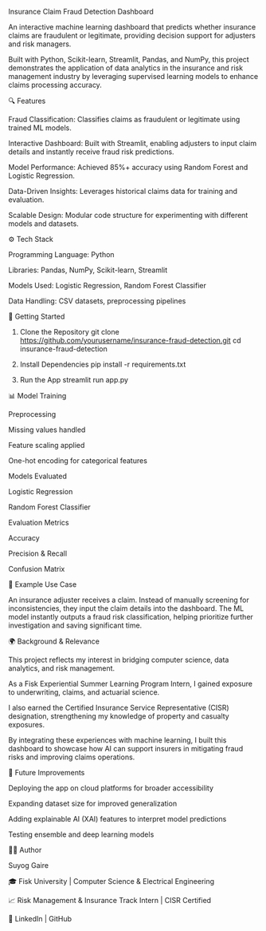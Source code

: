 Insurance Claim Fraud Detection Dashboard

An interactive machine learning dashboard that predicts whether insurance claims are fraudulent or legitimate, providing decision support for adjusters and risk managers.

Built with Python, Scikit-learn, Streamlit, Pandas, and NumPy, this project demonstrates the application of data analytics in the insurance and risk management industry by leveraging supervised learning models to enhance claims processing accuracy.

🔍 Features

Fraud Classification: Classifies claims as fraudulent or legitimate using trained ML models.

Interactive Dashboard: Built with Streamlit, enabling adjusters to input claim details and instantly receive fraud risk predictions.

Model Performance: Achieved 85%+ accuracy using Random Forest and Logistic Regression.

Data-Driven Insights: Leverages historical claims data for training and evaluation.

Scalable Design: Modular code structure for experimenting with different models and datasets.

⚙️ Tech Stack

Programming Language: Python

Libraries: Pandas, NumPy, Scikit-learn, Streamlit

Models Used: Logistic Regression, Random Forest Classifier

Data Handling: CSV datasets, preprocessing pipelines

🚀 Getting Started
1. Clone the Repository
git clone https://github.com/yourusername/insurance-fraud-detection.git
cd insurance-fraud-detection

2. Install Dependencies
pip install -r requirements.txt

3. Run the App
streamlit run app.py

📊 Model Training

Preprocessing

Missing values handled

Feature scaling applied

One-hot encoding for categorical features

Models Evaluated

Logistic Regression

Random Forest Classifier

Evaluation Metrics

Accuracy

Precision & Recall

Confusion Matrix

📌 Example Use Case

An insurance adjuster receives a claim. Instead of manually screening for inconsistencies, they input the claim details into the dashboard. The ML model instantly outputs a fraud risk classification, helping prioritize further investigation and saving significant time.

🌍 Background & Relevance

This project reflects my interest in bridging computer science, data analytics, and risk management.

As a Fisk Experiential Summer Learning Program Intern, I gained exposure to underwriting, claims, and actuarial science.

I also earned the Certified Insurance Service Representative (CISR) designation, strengthening my knowledge of property and casualty exposures.

By integrating these experiences with machine learning, I built this dashboard to showcase how AI can support insurers in mitigating fraud risks and improving claims operations.

📌 Future Improvements

Deploying the app on cloud platforms for broader accessibility

Expanding dataset size for improved generalization

Adding explainable AI (XAI) features to interpret model predictions

Testing ensemble and deep learning models

🧑‍💻 Author

Suyog Gaire

🎓 Fisk University | Computer Science & Electrical Engineering

📈 Risk Management & Insurance Track Intern | CISR Certified

🔗 LinkedIn
 | GitHub
